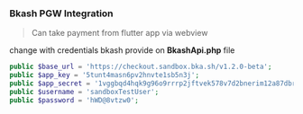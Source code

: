 ### Bkash PGW Integration

> Can take payment from flutter app via webview

change with credentials bkash provide on __BkashApi.php__ file
```php
public $base_url = 'https://checkout.sandbox.bka.sh/v1.2.0-beta';
public $app_key = '5tunt4masn6pv2hnvte1sb5n3j';
public $app_secret = '1vggbqd4hqk9g96o9rrrp2jftvek578v7d2bnerim12a87dbrrka'; 
public $username = 'sandboxTestUser';
public $password = 'hWD@8vtzw0';
```
